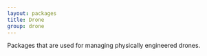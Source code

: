```yaml
---
layout: packages
title: Drone
group: drone
---
```

Packages that are used for managing physically engineered drones.